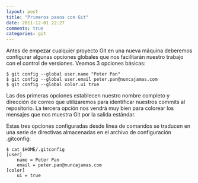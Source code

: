 ```yaml
---
layout: post
title: "Primeros pasos con Git"
date: 2011-12-01 22:27
comments: true
categories: git
---
```

Antes de empezar cualquier proyecto Git en una nueva máquina deberemos
configurar algunas opciones globales que nos facilitarán nuestro trabajo con el
control de versiones. Veamos 3 opciones básicas:

```
$ git config --global user.name "Peter Pan"
$ git config --global user.email peter.pan@nuncajamas.com
$ git config --global color.ui true
```

Las dos primeras opciones establecen nuestro nombre completo y dirección de
correo que utilizaremos para identificar nuestros commits al repositorio. La
tercera opción nos vendrá muy bien para colorear los mensajes que nos muestra
Git por la salida estándar.

Estas tres opciones configuradas desde línea de comandos se traducen en una
serie de directivas almacenadas en el archivo de configuración .gitconfig:

```
$ cat $HOME/.gitconfig 
[user]
    name = Peter Pan
    email = peter.pan@nuncajamas.com
[color]
    ui = true
```
